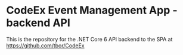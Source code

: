 # CodeEx Event Management App - backend API

This is the repository for the .NET Core 6 API backend to the SPA at https://github.com/tbor/CodeEx

